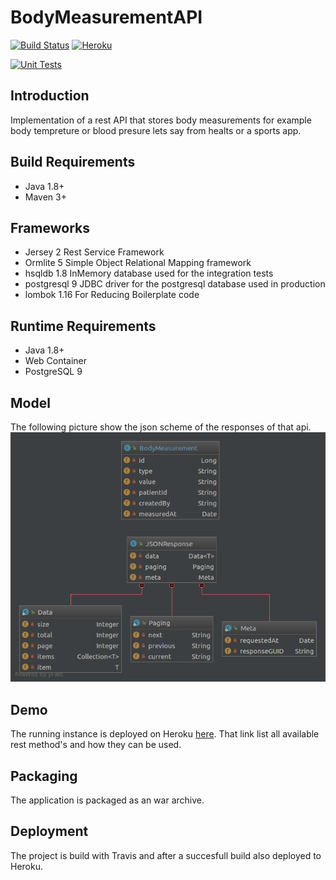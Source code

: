 # BodyMeasurementAPI

[![Build Status](https://travis-ci.org/pussinboots/BodyMeasurement.svg?branch=master)](https://travis-ci.org/pussinboots/BodyMeasurement)
[![Heroku](https://heroku-badge.herokuapp.com/?app=body-measurement&root=body/meta/status)](https://body-measurement.herokuapp.com/index.html)

[![Unit Tests](http://unitcover.herokuapp.com/api/pussinboots/BodyMeasurement/testsuites/badge)](https://unitcover.herokuapp.com/#/builds/pussinboots/BodyMeasurement/builds)

## Introduction

Implementation of a rest API that stores body measurements for example body tempreture or blood presure lets say from healts or a sports app. 

## Build Requirements

* Java 1.8+
* Maven 3+

## Frameworks

* Jersey 2
  Rest Service Framework
* Ormlite 5
  Simple Object Relational Mapping framework
* hsqldb 1.8
  InMemory database used for the integration tests
* postgresql 9
  JDBC driver for the postgresql database used in production
* lombok 1.16 
  For Reducing Boilerplate code
  
## Runtime Requirements

* Java 1.8+
* Web Container
* PostgreSQL 9

## Model

The following picture show the json scheme of the responses of that api.
![json response model](docs/uml/json_response.png?raw=true "json response model")

## Demo 

The running instance is deployed on Heroku [here](https://body-measurement.herokuapp.com/index.html). That link list all available rest 
method's and how they can be used. 

## Packaging

The application is packaged as an war archive.

## Deployment

The project is build with Travis and after a succesfull build also deployed to Heroku.
